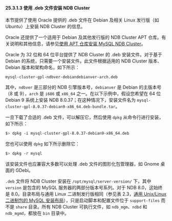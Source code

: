 #### 25.3.1.3 使用 .deb 文件安装 NDB Cluster

本节提供了使用 Oracle 提供的 .deb 文件在 Debian 及相关 Linux 发行版（如 Ubuntu）上安装 NDB Cluster 的信息。

Oracle 还提供了一个适用于 Debian 及其他发行版的 NDB Cluster APT 仓库。有关说明和其他信息，请参见[使用 APT 仓库安装 MySQL NDB Cluster](../installation/apt-repository.html)。

Oracle 为 32 位和 64 位平台提供了 NDB Cluster 的 .deb 安装文件。对于基于 Debian 的系统，只需要一个安装文件。此文件根据适用的 NDB Cluster 版本、Debian 版本和架构命名，如下所示：

```plaintext
mysql-cluster-gpl-ndbver-debiandebianver-arch.deb
```

其中，`ndbver` 是三部分的 NDB 引擎版本号，`debianver` 是 Debian 的主版本号（8 或 9），`arch` 是 `i686` 或 `x86_64` 之一。在以下示例中，假设您希望在 64 位 Debian 9 系统上安装 NDB 8.0.37；在这种情况下，安装文件名为 `mysql-cluster-gpl-8.0.37-debian9-x86_64.deb-bundle.tar`。

一旦下载了合适的 .deb 文件，可以解压它，然后使用 `dpkg` 从命令行进行安装，如下所示：

```sh
$> dpkg -i mysql-cluster-gpl-8.0.37-debian9-x86_64.deb
```

您也可以使用 `dpkg` 如下所示删除它：

```sh
$> dpkg -r mysql
```

该安装文件也应兼容大多数可以处理 .deb 文件的图形化包管理器，如 Gnome 桌面的 GDebi。

`.deb` 文件将 NDB Cluster 安装在 `/opt/mysql/server-version/` 下，其中 `version` 是包含的 MySQL 服务器的两部分版本号系列。对于 NDB 8.0，这始终是 8.0。目录布局与通用 Linux 二进制发行版相同（参见表 2.3，[通用 Unix/Linux 二进制包的 MySQL 安装布局](../installation/generic-unix-layout.html)），只是启动脚本和配置文件位于 `support-files` 而不是 `share` 目录。所有 NDB Cluster 可执行文件，如 `ndb_mgm`、`ndbd` 和 `ndb_mgmd`，都放在 `bin` 目录中。